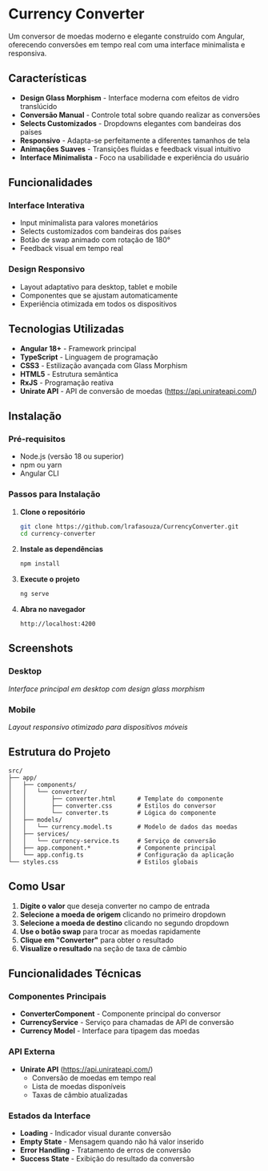 # Currency Converter

Um conversor de moedas moderno e elegante construído com Angular, oferecendo conversões em tempo real com uma interface minimalista e responsiva.

## Características

- **Design Glass Morphism** - Interface moderna com efeitos de vidro translúcido
- **Conversão Manual** - Controle total sobre quando realizar as conversões
- **Selects Customizados** - Dropdowns elegantes com bandeiras dos países
- **Responsivo** - Adapta-se perfeitamente a diferentes tamanhos de tela
- **Animações Suaves** - Transições fluidas e feedback visual intuitivo
- **Interface Minimalista** - Foco na usabilidade e experiência do usuário

## Funcionalidades

### Interface Interativa
- Input minimalista para valores monetários
- Selects customizados com bandeiras dos países
- Botão de swap animado com rotação de 180°
- Feedback visual em tempo real


### Design Responsivo
- Layout adaptativo para desktop, tablet e mobile
- Componentes que se ajustam automaticamente
- Experiência otimizada em todos os dispositivos

## Tecnologias Utilizadas

- **Angular 18+** - Framework principal
- **TypeScript** - Linguagem de programação
- **CSS3** - Estilização avançada com Glass Morphism
- **HTML5** - Estrutura semântica
- **RxJS** - Programação reativa
- **Unirate API** - API de conversão de moedas (https://api.unirateapi.com/)

## Instalação

### Pré-requisitos
- Node.js (versão 18 ou superior)
- npm ou yarn
- Angular CLI

### Passos para Instalação

1. **Clone o repositório**
   ```bash
   git clone https://github.com/lrafasouza/CurrencyConverter.git
   cd currency-converter
   ```

2. **Instale as dependências**
   ```bash
   npm install
   ```

3. **Execute o projeto**
   ```bash
   ng serve
   ```

4. **Abra no navegador**
   ```
   http://localhost:4200
   ```

##  Screenshots

### Desktop
*Interface principal em desktop com design glass morphism*

### Mobile
*Layout responsivo otimizado para dispositivos móveis*

##  Estrutura do Projeto

```
src/
├── app/
│   ├── components/
│   │   └── converter/
│   │       ├── converter.html      # Template do componente
│   │       ├── converter.css       # Estilos do conversor
│   │       └── converter.ts        # Lógica do componente
│   ├── models/
│   │   └── currency.model.ts       # Modelo de dados das moedas
│   ├── services/
│   │   └── currency-service.ts     # Serviço de conversão
│   ├── app.component.*             # Componente principal
│   └── app.config.ts               # Configuração da aplicação
└── styles.css                      # Estilos globais
```

##  Como Usar

1. **Digite o valor** que deseja converter no campo de entrada
2. **Selecione a moeda de origem** clicando no primeiro dropdown
3. **Selecione a moeda de destino** clicando no segundo dropdown
4. **Use o botão swap** para trocar as moedas rapidamente
5. **Clique em "Converter"** para obter o resultado
6. **Visualize o resultado** na seção de taxa de câmbio

## Funcionalidades Técnicas

### Componentes Principais
- **ConverterComponent** - Componente principal do conversor
- **CurrencyService** - Serviço para chamadas de API de conversão
- **Currency Model** - Interface para tipagem das moedas

### API Externa
- **Unirate API** (https://api.unirateapi.com/)
  - Conversão de moedas em tempo real
  - Lista de moedas disponíveis
  - Taxas de câmbio atualizadas

### Estados da Interface
- **Loading** - Indicador visual durante conversão
- **Empty State** - Mensagem quando não há valor inserido
- **Error Handling** - Tratamento de erros de conversão
- **Success State** - Exibição do resultado da conversão
